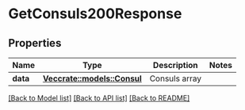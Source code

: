 # GetConsuls200Response

## Properties

Name | Type | Description | Notes
------------ | ------------- | ------------- | -------------
**data** | [**Vec<crate::models::Consul>**](consul.md) | Consuls array | 

[[Back to Model list]](../README.md#documentation-for-models) [[Back to API list]](../README.md#documentation-for-api-endpoints) [[Back to README]](../README.md)


